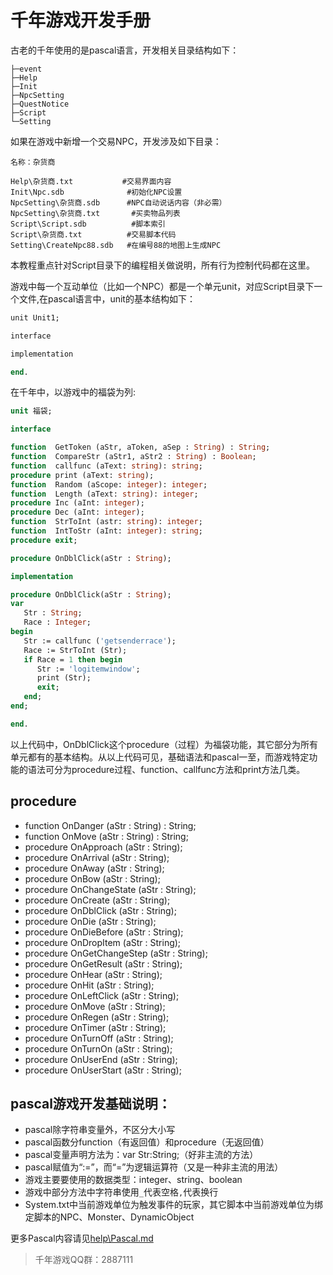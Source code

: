 # 千年游戏开发手册

古老的千年使用的是pascal语言，开发相关目录结构如下：
```
├─event
├─Help
├─Init
├─NpcSetting
├─QuestNotice
├─Script
└─Setting
```

如果在游戏中新增一个交易NPC，开发涉及如下目录：
```
名称：杂货商

Help\杂货商.txt           #交易界面内容
Init\Npc.sdb              #初始化NPC设置
NpcSetting\杂货商.sdb      #NPC自动说话内容（非必需）
NpcSetting\杂货商.txt       #买卖物品列表
Script\Script.sdb          #脚本索引
Script\杂货商.txt          #交易脚本代码
Setting\CreateNpc88.sdb   #在编号88的地图上生成NPC
```

本教程重点针对Script目录下的编程相关做说明，所有行为控制代码都在这里。

游戏中每一个互动单位（比如一个NPC）都是一个单元unit，对应Script目录下一个文件,在pascal语言中，unit的基本结构如下：
```pascal
unit Unit1;  

interface  

implementation  

end.
```

在千年中，以游戏中的福袋为列:
```pascal
unit 福袋;

interface

function  GetToken (aStr, aToken, aSep : String) : String;
function  CompareStr (aStr1, aStr2 : String) : Boolean;
function  callfunc (aText: string): string;
procedure print (aText: string);
function  Random (aScope: integer): integer;
function  Length (aText: string): integer;
procedure Inc (aInt: integer);
procedure Dec (aInt: integer);
function  StrToInt (astr: string): integer;
function  IntToStr (aInt: integer): string;
procedure exit;

procedure OnDblClick(aStr : String);

implementation

procedure OnDblClick(aStr : String);
var
   Str : String;
   Race : Integer;
begin
   Str := callfunc ('getsenderrace');
   Race := StrToInt (Str);
   if Race = 1 then begin
      Str := 'logitemwindow';
      print (Str);
      exit; 
   end;
end;

end.
```

以上代码中，OnDblClick这个procedure（过程）为福袋功能，其它部分为所有单元都有的基本结构。从以上代码可见，基础语法和pascal一至，而游戏特定功能的语法可分为procedure过程、function、callfunc方法和print方法几类。

## procedure

* function OnDanger (aStr : String) : String;
* function OnMove (aStr : String) : String;
* procedure OnApproach (aStr : String);
* procedure OnArrival (aStr : String);
* procedure OnAway (aStr : String);
* procedure OnBow (aStr : String);
* procedure OnChangeState (aStr : String);
* procedure OnCreate (aStr : String);
* procedure OnDblClick (aStr : String);
* procedure OnDie (aStr : String);
* procedure OnDieBefore (aStr : String);
* procedure OnDropItem (aStr : String);
* procedure OnGetChangeStep (aStr : String);
* procedure OnGetResult (aStr : String);
* procedure OnHear (aStr : String);
* procedure OnHit (aStr : String);
* procedure OnLeftClick (aStr : String);
* procedure OnMove (aStr : String);
* procedure OnRegen (aStr : String);
* procedure OnTimer (aStr : String);
* procedure OnTurnOff (aStr : String);
* procedure OnTurnOn (aStr : String);
* procedure OnUserEnd (aStr : String);
* procedure OnUserStart (aStr : String);


## pascal游戏开发基础说明：

* pascal除字符串变量外，不区分大小写
* pascal函数分function（有返回值）和procedure（无返回值）
* pascal变量声明方法为：var Str:String;（好非主流的方法）
* pascal赋值为“:=”，而“=”为逻辑运算符（又是一种非主流的用法）
* 游戏主要要使用的数据类型：integer、string、boolean
* 游戏中部分方法中字符串使用`_`代表空格`,`代表换行
* System.txt中当前游戏单位为触发事件的玩家，其它脚本中当前游戏单位为绑定脚本的NPC、Monster、DynamicObject

更多Pascal内容请见[help\Pascal.md](help\Pascal.md)

> 千年游戏QQ群：2887111